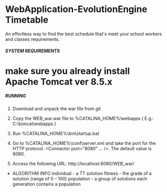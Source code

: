 # WebApplication-EvolutionEngine Timetable


An effortless way to find the best schedule that's meet your school workers and classes requirements.



#####   SYSTEM REQUIREMENTS  #####

# make sure you already install Apache Tomcat ver 8.5.x



##### RUNNING #####

1. Download and unpack the war file from git

2. Copy the WEB_war.war file to %CATALINA_HOME%\webapps ( E.g.: C:\tomcat\webapps )

3. Run %CATALINA_HOME%\bin\startup.bat

4. Go to %CATALINA_HOME%\conf\server.xml and take the port for the HTTP protocol. <Connector port="8080" ... />. The default value is 8080.

5. Access the following URL: http://localhost:8080/WEB_war/



* ALGORITHM INFO
individual - a TT solution
fitness - the grade of a solution (range of 0 – 100)
population - a group of solutions
each generation contains a population



